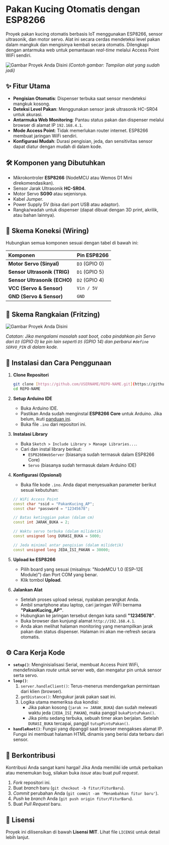 # Pakan Kucing Otomatis dengan ESP8266


Proyek pakan kucing otomatis berbasis IoT menggunakan ESP8266, sensor ultrasonik, dan motor servo. Alat ini secara cerdas mendeteksi level pakan dalam mangkuk dan mengisinya kembali secara otomatis. Dilengkapi dengan antarmuka web untuk pemantauan *real-time* melalui Access Point WiFi sendiri.

![Gambar Proyek Anda Disini](https://github.com/fauzanashary/Pakan-Hewan/blob/70aa60ebc03a5baea0515cb866ee4168685c0562/3D%20Model%20Pakan%20Hewan.png)
*(Contoh gambar: Tampilan alat yang sudah jadi)*

## ✨ Fitur Utama

- **Pengisian Otomatis**: Dispenser terbuka saat sensor mendeteksi mangkuk kosong.
- **Deteksi Level Pakan**: Menggunakan sensor jarak ultrasonik HC-SR04 untuk akurasi.
- **Antarmuka Web Monitoring**: Pantau status pakan dan dispenser melalui browser di alamat IP `192.168.4.1`.
- **Mode Access Point**: Tidak memerlukan router internet. ESP8266 membuat jaringan WiFi sendiri.
- **Konfigurasi Mudah**: Durasi pengisian, jeda, dan sensitivitas sensor dapat diatur dengan mudah di dalam kode.

## 🛠️ Komponen yang Dibutuhkan

- Mikrokontroler **ESP8266** (NodeMCU atau Wemos D1 Mini direkomendasikan).
- Sensor Jarak Ultrasonik **HC-SR04**.
- Motor Servo **SG90** atau sejenisnya.
- Kabel Jumper.
- Power Supply 5V (bisa dari port USB atau adaptor).
- Rangka/wadah untuk dispenser (dapat dibuat dengan 3D print, akrilik, atau bahan lainnya).

## 🔌 Skema Koneksi (Wiring)

Hubungkan semua komponen sesuai dengan tabel di bawah ini:

| Komponen | Pin ESP8266 |
| :--- | :--- |
| **Motor Servo (Sinyal)** | `D3` (GPIO 0) |
| **Sensor Ultrasonik (TRIG)** | `D1` (GPIO 5) |
| **Sensor Ultrasonik (ECHO)** | `D2` (GPIO 4) |
| **VCC (Servo & Sensor)** | `Vin / 5V` |
| **GND (Servo & Sensor)** | `GND` |

## 🔌 Skema Rangkaian (Fritzing)


![Gambar Proyek Anda Disini](https://github.com/fauzanashary/Pakan-Hewan/blob/485bde3f74589bdee1f42873debd1a386ce3bf34/skema%20pakan%20hewan.png)


*Catatan: Jika mengalami masalah saat boot, coba pindahkan pin Servo dari `D3` (GPIO 0) ke pin lain seperti `D5` (GPIO 14) dan perbarui `#define SERVO_PIN` di dalam kode.*

## 🚀 Instalasi dan Cara Penggunaan

1.  **Clone Repositori**
    ```bash
    git clone [https://github.com/USERNAME/REPO-NAME.git](https://github.com/USERNAME/REPO-NAME.git)
    cd REPO-NAME
    ```

2.  **Setup Arduino IDE**
    - Buka Arduino IDE.
    - Pastikan Anda sudah menginstal **ESP8266 Core** untuk Arduino. Jika belum, ikuti [panduan ini](https://github.com/esp8266/Arduino#installing-with-boards-manager).
    - Buka file `.ino` dari repositori ini.

3.  **Instalasi Library**
    - Buka `Sketch > Include Library > Manage Libraries...`.
    - Cari dan instal library berikut:
        - `ESP8266WebServer` (biasanya sudah termasuk dalam ESP8266 Core)
        - `Servo` (biasanya sudah termasuk dalam Arduino IDE)

4.  **Konfigurasi (Opsional)**
    - Buka file kode `.ino`. Anda dapat menyesuaikan parameter berikut sesuai kebutuhan:
    ```cpp
    // WiFi Access Point
    const char *ssid = "PakanKucing_AP";
    const char *password = "12345678"; 
    
    // Batas ketinggian pakan (dalam cm)
    const int JARAK_BUKA = 2;

    // Waktu servo terbuka (dalam milidetik)
    const unsigned long DURASI_BUKA = 5000;
    
    // Jeda minimal antar pengisian (dalam milidetik)
    const unsigned long JEDA_ISI_PAKAN = 30000;
    ```

5.  **Upload ke ESP8266**
    - Pilih board yang sesuai (misalnya: "NodeMCU 1.0 (ESP-12E Module)") dan Port COM yang benar.
    - Klik tombol **Upload**.

6.  **Jalankan Alat**
    - Setelah proses upload selesai, nyalakan perangkat Anda.
    - Ambil smartphone atau laptop, cari jaringan WiFi bernama **"PakanKucing_AP"**.
    - Hubungkan ke jaringan tersebut dengan kata sandi **"12345678"**.
    - Buka browser dan kunjungi alamat `http://192.168.4.1`.
    - Anda akan melihat halaman monitoring yang menampilkan jarak pakan dan status dispenser. Halaman ini akan me-refresh secara otomatis.

## ⚙️ Cara Kerja Kode

- **`setup()`**: Menginisialisasi Serial, membuat Access Point WiFi, mendefinisikan *route* untuk server web, dan mengatur pin untuk sensor serta servo.
- **`loop()`**:
    1.  `server.handleClient()`: Terus-menerus mendengarkan permintaan dari klien (browser).
    2.  `getDistance()`: Mengukur jarak pakan saat ini.
    3.  Logika utama memeriksa dua kondisi:
        - Jika pakan kosong (`jarak >= JARAK_BUKA`) dan sudah melewati waktu jeda (`JEDA_ISI_PAKAN`), maka panggil `bukaPintuPakan()`.
        - Jika pintu sedang terbuka, sebuah timer akan berjalan. Setelah `DURASI_BUKA` tercapai, panggil `tutupPintuPakan()`.
- **`handleRoot()`**: Fungsi yang dipanggil saat browser mengakses alamat IP. Fungsi ini membuat halaman HTML dinamis yang berisi data terbaru dari sensor.

## 🤝 Berkontribusi

Kontribusi Anda sangat kami hargai! Jika Anda memiliki ide untuk perbaikan atau menemukan bug, silakan buka *issue* atau buat *pull request*.

1.  *Fork* repositori ini.
2.  Buat *branch* baru (`git checkout -b fitur/FiturBaru`).
3.  *Commit* perubahan Anda (`git commit -am 'Menambahkan fitur baru'`).
4.  *Push* ke *branch* Anda (`git push origin fitur/FiturBaru`).
5.  Buat *Pull Request* baru.

## 📜 Lisensi

Proyek ini dilisensikan di bawah **Lisensi MIT**. Lihat file `LICENSE` untuk detail lebih lanjut.
